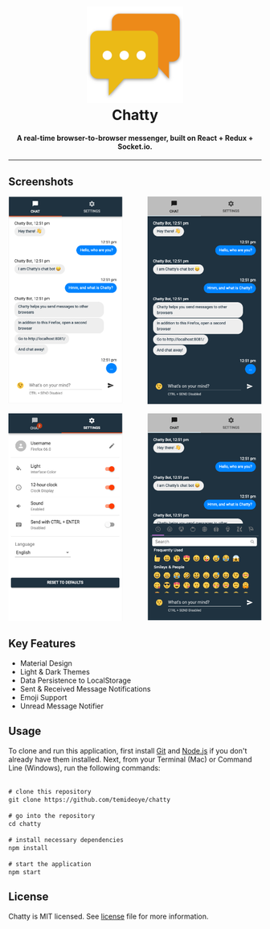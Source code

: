<h1 align="center">
  <br>
  <a href="https://github.com/temideoye/chatty/">
  <img src="./src/favicons/android-chrome-192x192.png" alt="Chatty" width="192" title="Chatty by Temi Adeoye">
  </a>
  <br>
  Chatty
  <br>
</h1>

<h4 align="center">A real-time browser-to-browser messenger, built on React + Redux + Socket.io.</h4>

---

## Screenshots

<img src="https://raw.githubusercontent.com/temideoye/chatty/master/screenshots/Chatty1.png" alt="Chatty" width="45%">
<img align="right" src="https://raw.githubusercontent.com/temideoye/chatty/master/screenshots/Chatty2.png" alt="Chatty" width="45%">
<br /><br />
<img src="https://raw.githubusercontent.com/temideoye/chatty/master/screenshots/Chatty3.png" alt="Chatty" width="45%">
<img align="right" src="https://raw.githubusercontent.com/temideoye/chatty/master/screenshots/Chatty4.png" alt="Chatty" width="45%">

## Key Features

- Material Design
- Light & Dark Themes
- Data Persistence to LocalStorage
- Sent & Received Message Notifications
- Emoji Support
- Unread Message Notifier

## Usage

To clone and run this application, first install [Git](https://git-scm.com/) and [Node.js](https://nodejs.org/en/download/) if you don't already have them installed. Next, from your Terminal (Mac) or Command Line (Windows), run the following commands:

```shell

# clone this repository
git clone https://github.com/temideoye/chatty

# go into the repository
cd chatty

# install necessary dependencies
npm install

# start the application
npm start
```

## License

Chatty is MIT licensed. See [license](./license) file for more information.
